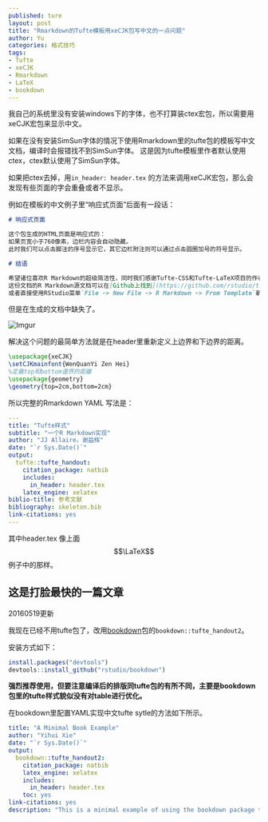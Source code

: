 ```yaml
---
published: ture
layout: post
title: "Rmarkdown的Tufte模板用xeCJK包写中文的一点问题"
author: Yu
categories: 格式技巧
tags:
- Tufte
- xeCJK
- Rmarkdown
- LaTeX
- bookdown
---
```


我自己的系统里没有安装windows下的字体，也不打算装ctex宏包，所以需要用xeCJK宏包来显示中文。

如果在没有安装SimSun字体的情况下使用Rmarkdown里的tufte包的模板写中文文档，编译时会报错找不到SimSun字体。
这是因为tufte模板里作者默认使用ctex，ctex默认使用了SimSun字体。

如果把ctex去掉，用`in_header: header.tex` 的方法来调用xeCJK宏包，那么会发现有些页面的字会重叠或者不显示。

例如在模板的中文例子里“响应式页面”后面有一段话：

```markdown
# 响应式页面

这个包生成的HTML页面是响应式的：
如果页宽小于760像素，边栏内容会自动隐藏。
此时我们可以点击脚注的序号显示它，其它边栏附注则可以通过点击圆圈加号的符号显示。

# 结语

希望诸位喜欢R Markdown的超级简洁性，同时我们感谢Tufte-CSS和Tufte-LaTeX项目的作者们，没有他们的辛勤劳动，就没有这个**tufte**包。
这份文档的R Markdown源文档可以在[Github上找到](https://github.com/rstudio/tufte/raw/master/inst/rmarkdown/templates/tufte_ctex/skeleton/skeleton.Rmd)，
或者直接使用RStudio菜单`File -> New File -> R Markdown -> From Template`新建一个文档，或直接从R里面打开这个Rmd文件：
```

但是在生成的文档中缺失了。

![Imgur](http://i.imgur.com/BsXTesC.png)


解决这个问题的最简单方法就是在header里重新定义上边界和下边界的距离。

```latex
\usepackage{xeCJK}  
\setCJKmainfont{WenQuanYi Zen Hei} 
%定義top和bottom邊界的距離
\usepackage{geometry}
\geometry{top=2cm,bottom=2cm}
```
所以完整的Rmarkdown YAML 写法是：

```YAML
---
title: "Tufte样式"
subtitle: "一个R Markdown实现"
author: "JJ Allaire，谢益辉"
date: "`r Sys.Date()`"
output:
  tufte::tufte_handout:
    citation_package: natbib
    includes:
      in_header: header.tex
    latex_engine: xelatex
biblio-title: 参考文献
bibliography: skeleton.bib
link-citations: yes
---

```

其中header.tex 像上面$$\LaTeX$$例子中的那样。


## 这是打脸最快的一篇文章

20160519更新

我现在已经不用tufte包了，改用[bookdown](https://github.com/rstudio/bookdown)包的`bookdown::tufte_handout2`。

安装方式如下：

```r
install.packages("devtools")
devtools::install_github("rstudio/bookdown")
```

**强烈推荐使用，但要注意编译后的排版同tufte包的有所不同，主要是bookdown包里的tufte样式貌似没有对table进行优化。**

在bookdown里配置YAML实现中文tufte sytle的方法如下所示。

```YAML
title: "A Minimal Book Example"
author: "Yihui Xie"
date: "`r Sys.Date()`"
output: 
  bookdown::tufte_handout2:
    citation_package: natbib
    latex_engine: xelatex
    includes: 
      in_header: header.tex
    toc: yes
link-citations: yes
description: "This is a minimal example of using the bookdown package to write a book."
```



